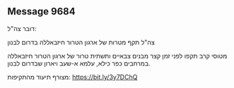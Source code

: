 ## Message 9684

דובר צה"ל:

צה"ל תקף מטרות של ארגון הטרור חיזבאללה בדרום לבנון

מטוסי קרב תקפו לפני זמן קצר מבנים צבאיים ותשתית טרור של ארגון הטרור חיזבאללה במרחבים כפר כילא, עלמא א-שעב ויארון שבדרום לבנון.

מצורף תיעוד מהתקיפות: https://bit.ly/3y7DChQ

